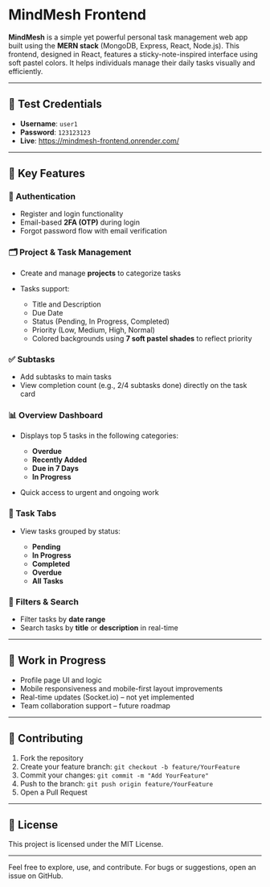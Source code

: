 # MindMesh Frontend

**MindMesh** is a simple yet powerful personal task management web app built using the **MERN stack** (MongoDB, Express, React, Node.js). This frontend, designed in React, features a sticky-note-inspired interface using soft pastel colors. It helps individuals manage their daily tasks visually and efficiently.

---

## 🔐 Test Credentials

* **Username**: `user1`
* **Password**: `123123123`
* **Live**: https://mindmesh-frontend.onrender.com/
---

## 📌 Key Features

### 🔑 Authentication

* Register and login functionality
* Email-based **2FA (OTP)** during login
* Forgot password flow with email verification

### 🗂 Project & Task Management

* Create and manage **projects** to categorize tasks
* Tasks support:

  * Title and Description
  * Due Date
  * Status (Pending, In Progress, Completed)
  * Priority (Low, Medium, High, Normal)
  * Colored backgrounds using **7 soft pastel shades** to reflect priority

### ✅ Subtasks

* Add subtasks to main tasks
* View completion count (e.g., 2/4 subtasks done) directly on the task card

### 📊 Overview Dashboard

* Displays top 5 tasks in the following categories:

  * **Overdue**
  * **Recently Added**
  * **Due in 7 Days**
  * **In Progress**
* Quick access to urgent and ongoing work

### 📁 Task Tabs

* View tasks grouped by status:

  * **Pending**
  * **In Progress**
  * **Completed**
  * **Overdue**
  * **All Tasks**

### 🔎 Filters & Search

* Filter tasks by **date range**
* Search tasks by **title** or **description** in real-time

---

## 🚧 Work in Progress

* Profile page UI and logic
* Mobile responsiveness and mobile-first layout improvements
* Real-time updates (Socket.io) – not yet implemented
* Team collaboration support – future roadmap

---

## 🤝 Contributing

1. Fork the repository
2. Create your feature branch: `git checkout -b feature/YourFeature`
3. Commit your changes: `git commit -m "Add YourFeature"`
4. Push to the branch: `git push origin feature/YourFeature`
5. Open a Pull Request

---

## 📝 License

This project is licensed under the MIT License.

---

Feel free to explore, use, and contribute. For bugs or suggestions, open an issue on GitHub.
